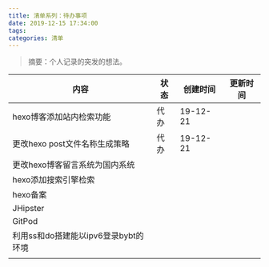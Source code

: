 ```yaml
---
title: 清单系列：待办事项
date: 2019-12-15 17:34:00
tags:
categories: 清单
---
```


> 摘要：个人记录的突发的想法。

<!--more-->

|内容|状态|创建时间|更新时间|
|---|---|---|---|
|hexo博客添加站内检索功能|代办|19-12-21||
|更改hexo post文件名称生成策略|代办|19-12-21||
|更改hexo博客留言系统为国内系统||||
|hexo添加搜索引擎检索||||
|hexo备案||||
|JHipster||||
|GitPod||||
|利用ss和do搭建能以ipv6登录bybt的环境||||
|||||
